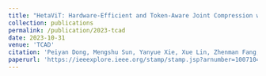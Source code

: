 ```yaml
---
title: "HetaViT: Hardware-Efficient and Token-Aware Joint Compression with Pruning and Quantization for Vision Transformers"
collection: publications
permalink: /publication/2023-tcad
date: 2023-10-31
venue: 'TCAD'
citation: 'Peiyan Dong, Mengshu Sun, Yanyue Xie, Xue Lin, Zhenman Fang, Yanzhi Wang'
paperurl: 'https://ieeexplore.ieee.org/stamp/stamp.jsp?arnumber=10071047'
---
```

